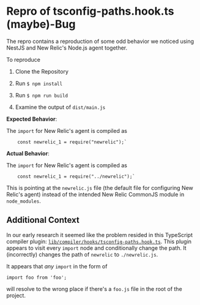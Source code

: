 # Repro of tsconfig-paths.hook.ts (maybe)-Bug

The repro contains a reproduction of some odd behavior we noticed using NestJS and New Relic's Node.js agent together.

To reproduce

1. Clone the Repository

2. Run `$ npm install`

3. Run `$ npm run build`

4. Examine the output of `dist/main.js`

**Expected Behavior**:

The `import` for New Relic's agent is compiled as

```
    const newrelic_1 = require("newrelic");`
```

**Actual Behavior**:

The `import` for New Relic's agent is compiled as

```
    const newrelic_1 = require("../newrelic");`
```

This is pointing at the `newrelic.js` file (the default file for configuring New Relic's agent) instead of the intended New Relic CommonJS module in `node_modules`.

## Additional Context

In our early research it seemed like the problem resided in this TypeScript compiler plugin: [`lib/compiler/hooks/tsconfig-paths.hook.ts`](https://github.com/nestjs/nest-cli/blob/master/lib/compiler/hooks/tsconfig-paths.hook.ts).  This plugin appears to visit every `import` node and conditionally change the path.  It (incorrectly) changes the path of `newrelic` to `./newrelic.js`.

It appears that _any_ `import` in the form of

    import foo from 'foo';

will resolve to the wrong place if there's a `foo.js` file in the root of the project.
